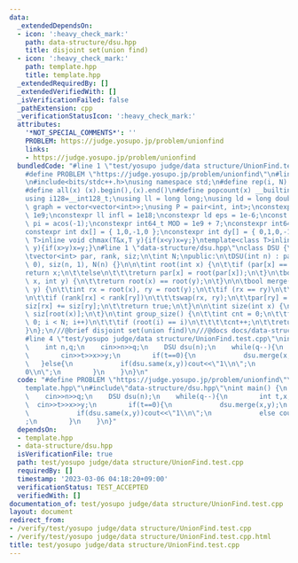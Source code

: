 ```yaml
---
data:
  _extendedDependsOn:
  - icon: ':heavy_check_mark:'
    path: data-structure/dsu.hpp
    title: disjoint set(union find)
  - icon: ':heavy_check_mark:'
    path: template.hpp
    title: template.hpp
  _extendedRequiredBy: []
  _extendedVerifiedWith: []
  _isVerificationFailed: false
  _pathExtension: cpp
  _verificationStatusIcon: ':heavy_check_mark:'
  attributes:
    '*NOT_SPECIAL_COMMENTS*': ''
    PROBLEM: https://judge.yosupo.jp/problem/unionfind
    links:
    - https://judge.yosupo.jp/problem/unionfind
  bundledCode: "#line 1 \"test/yosupo judge/data structure/UnionFind.test.cpp\"\n\
    #define PROBLEM \"https://judge.yosupo.jp/problem/unionfind\"\n#line 2 \"template.hpp\"\
    \n#include<bits/stdc++.h>\nusing namespace std;\n#define rep(i, N)  for(int i=0;i<(N);i++)\n\
    #define all(x) (x).begin(),(x).end()\n#define popcount(x) __builtin_popcount(x)\n\
    using i128=__int128_t;\nusing ll = long long;\nusing ld = long double;\nusing\
    \ graph = vector<vector<int>>;\nusing P = pair<int, int>;\nconstexpr int inf =\
    \ 1e9;\nconstexpr ll infl = 1e18;\nconstexpr ld eps = 1e-6;\nconst long double\
    \ pi = acos(-1);\nconstexpr int64_t MOD = 1e9 + 7;\nconstexpr int64_t MOD2 = 998244353;\n\
    constexpr int dx[] = { 1,0,-1,0 };\nconstexpr int dy[] = { 0,1,0,-1 };\ntemplate<class\
    \ T>inline void chmax(T&x,T y){if(x<y)x=y;}\ntemplate<class T>inline void chmin(T&x,T\
    \ y){if(x>y)x=y;}\n#line 1 \"data-structure/dsu.hpp\"\nclass DSU {\nprivate:\n\
    \tvector<int> par, rank, siz;\n\tint N;\npublic:\n\tDSU(int n) : par(n, -1), rank(n,\
    \ 0), siz(n, 1), N(n) {}\n\n\tint root(int x) {\n\t\tif (par[x] == -1)\n\t\t\t\
    return x;\n\t\telse\n\t\t\treturn par[x] = root(par[x]);\n\t}\n\tbool same(int\
    \ x, int y) {\n\t\treturn root(x) == root(y);\n\t}\n\n\tbool merge(int x, int\
    \ y) {\n\t\tint rx = root(x), ry = root(y);\n\t\tif (rx == ry)\n\t\t\treturn false;\n\
    \n\t\tif (rank[rx] < rank[ry])\n\t\t\tswap(rx, ry);\n\t\tpar[ry] = rx;\n\n\t\t\
    siz[rx] += siz[ry];\n\t\treturn true;\n\t}\n\n\tint size(int x) {\n\t\treturn\
    \ siz[root(x)];\n\t}\n\tint group_size() {\n\t\tint cnt = 0;\n\t\tfor (int i =\
    \ 0; i < N; i++)\n\t\t\tif (root(i) == i)\n\t\t\t\tcnt++;\n\t\treturn cnt;\n\t\
    }\n};\n///@brief disjoint set(union find)\n///@docs docs/data-structure/dsu.md\n\
    #line 4 \"test/yosupo judge/data structure/UnionFind.test.cpp\"\nint main() {\n\
    \    int n,q;\n    cin>>n>>q;\n    DSU dsu(n);\n    while(q--){\n        int t,x,y;\n\
    \        cin>>t>>x>>y;\n        if(t==0){\n            dsu.merge(x,y);\n     \
    \   }else{\n            if(dsu.same(x,y))cout<<\"1\\n\";\n            else cout<<\"\
    0\\n\";\n        }\n    }\n}\n"
  code: "#define PROBLEM \"https://judge.yosupo.jp/problem/unionfind\"\n#include\"\
    template.hpp\"\n#include\"data-structure/dsu.hpp\"\nint main() {\n    int n,q;\n\
    \    cin>>n>>q;\n    DSU dsu(n);\n    while(q--){\n        int t,x,y;\n      \
    \  cin>>t>>x>>y;\n        if(t==0){\n            dsu.merge(x,y);\n        }else{\n\
    \            if(dsu.same(x,y))cout<<\"1\\n\";\n            else cout<<\"0\\n\"\
    ;\n        }\n    }\n}"
  dependsOn:
  - template.hpp
  - data-structure/dsu.hpp
  isVerificationFile: true
  path: test/yosupo judge/data structure/UnionFind.test.cpp
  requiredBy: []
  timestamp: '2023-03-06 04:18:20+09:00'
  verificationStatus: TEST_ACCEPTED
  verifiedWith: []
documentation_of: test/yosupo judge/data structure/UnionFind.test.cpp
layout: document
redirect_from:
- /verify/test/yosupo judge/data structure/UnionFind.test.cpp
- /verify/test/yosupo judge/data structure/UnionFind.test.cpp.html
title: test/yosupo judge/data structure/UnionFind.test.cpp
---
```

